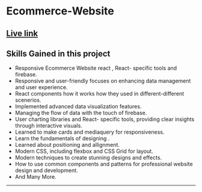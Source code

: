 # Ecommerce-Website

## [Live link](https://dashpro-admin-dashboard.netlify.app/)

## Skills Gained in this project
- Responsive Ecommerce Website react , React- specific tools and firebase.
- Responsive and user-friendly focuses on enhancing data management and user experience.
- React components how it works how they used in different-different scenerios.
- Implemented advanced data visualization features.
- Managing the flow of data with the touch of firebase.
- User charting libraries and React- specific tools, providing clear insights through interactive visuals.
- Learned to make cards and mediaquery for responsiveness.
- Learn the fundamentals of designing .
- Learned about positioning and allignment.
- Modern CSS, including flexbox and CSS Grid for layout.
- Modern techniques to create stunning designs and effects.
- How to use common components and patterns for professional website design and development.
- And Many More.
---

